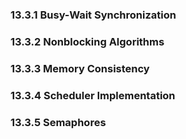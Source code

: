 

### 13.3.1 Busy-Wait Synchronization



### 13.3.2 Nonblocking Algorithms



### 13.3.3 Memory Consistency



### 13.3.4 Scheduler Implementation



### 13.3.5 Semaphores




